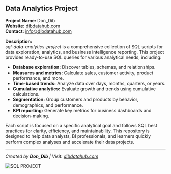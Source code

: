 

<h2>Data Analytics Project</h2>

<p>
  <strong>Project Name:</strong> Don_Dib<br>
  <strong>Website:</strong> <a href="https://dibdatahub.com" target="_blank">dibdatahub.com</a><br>
  <strong>Contact:</strong> <a href="mailto:info@dibdatahub.com">info@dibdatahub.com</a>
</p>

<p>
  <strong>Description:</strong><br>
  <em>sql-data-analytics-project</em> is a comprehensive collection of SQL scripts for data exploration, analytics, and business intelligence reporting. This project provides ready-to-use SQL queries for various analytical needs, including:
</p>
<ul>
  <li><strong>Database exploration:</strong> Discover tables, schemas, and relationships.</li>
  <li><strong>Measures and metrics:</strong> Calculate sales, customer activity, product performance, and more.</li>
  <li><strong>Time-based trends:</strong> Analyze data over days, months, quarters, or years.</li>
  <li><strong>Cumulative analytics:</strong> Evaluate growth and trends using cumulative calculations.</li>
  <li><strong>Segmentation:</strong> Group customers and products by behavior, demographics, and performance.</li>
  <li><strong>KPI reporting:</strong> Generate key metrics for business dashboards and decision-making.</li>
</ul>

<p>
  Each script is focused on a specific analytical goal and follows SQL best practices for clarity, efficiency, and maintainability. This repository is designed to help data analysts, BI professionals, and learners quickly perform complex analyses and accelerate their data projects.
</p>

<hr>

<p>
  <em>Created by <strong>Don_Dib</strong> | Visit: <a href="https://dibdatahub.com" target="_blank">dibdatahub.com</a></em>
</p>


![SQL PROJECT](https://github.com/user-attachments/assets/4a8a102d-043b-4092-ad6e-cdeec88d3836)

